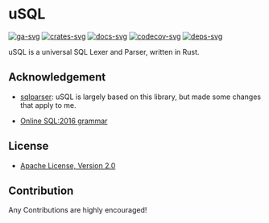# uSQL

[![ga-svg]][ga-url]
[![crates-svg]][crates-url]
[![docs-svg]][docs-url]
[![codecov-svg]][codecov-url]
[![deps-svg]][deps-url]

[ga-svg]: https://github.com/koushiro/usql/workflows/test/badge.svg
[ga-url]: https://github.com/koushiro/usql/actions
[crates-svg]: https://img.shields.io/crates/v/usql
[crates-url]: https://crates.io/crates/usql
[docs-svg]: https://docs.rs/usql/badge.svg
[docs-url]: https://docs.rs/usql
[codecov-svg]: https://img.shields.io/codecov/c/github/koushiro/usql
[codecov-url]: https://codecov.io/gh/koushiro/usql
[deps-svg]: https://deps.rs/repo/github/koushiro/usql/status.svg
[deps-url]: https://deps.rs/repo/github/koushiro/usql

uSQL is a universal SQL Lexer and Parser, written in Rust.

## Acknowledgement

- [sqlparser](https://github.com/sqlparser-rs/sqlparser-rs):
  uSQL is largely based on this library, but made some changes that apply to me.

- [Online SQL:2016 grammar](https://jakewheat.github.io/sql-overview/sql-2016-foundation-grammar.html)

## License

- [Apache License, Version 2.0](LICENSE)

## Contribution

Any Contributions are highly encouraged!
